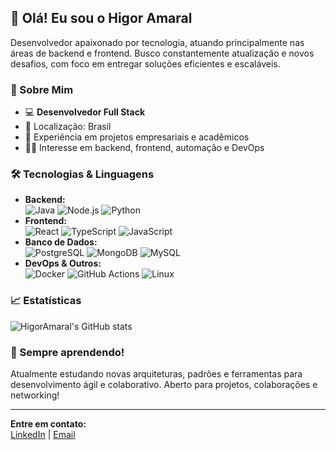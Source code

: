## 👋 Olá! Eu sou o Higor Amaral

Desenvolvedor apaixonado por tecnologia, atuando principalmente nas áreas de backend e frontend. Busco constantemente atualização e novos desafios, com foco em entregar soluções eficientes e escaláveis.

### 💼 Sobre Mim

- 💻 **Desenvolvedor Full Stack**  
- 📍 Localização: Brasil  
- 🚀 Experiência em projetos empresariais e acadêmicos  
- 🧑‍💻 Interesse em backend, frontend, automação e DevOps

### 🛠️ Tecnologias & Linguagens

- **Backend:**  
  ![Java](https://img.shields.io/badge/-Java-blue?logo=java) ![Node.js](https://img.shields.io/badge/-Node.js-green?logo=node.js) ![Python](https://img.shields.io/badge/-Python-yellow?logo=python)
- **Frontend:**  
  ![React](https://img.shields.io/badge/-React-blue?logo=react) ![TypeScript](https://img.shields.io/badge/-TypeScript-007acc?logo=typescript) ![JavaScript](https://img.shields.io/badge/-JavaScript-f7df1e?logo=javascript)
- **Banco de Dados:**  
  ![PostgreSQL](https://img.shields.io/badge/-PostgreSQL-336791?logo=postgresql) ![MongoDB](https://img.shields.io/badge/-MongoDB-47A248?logo=mongodb) ![MySQL](https://img.shields.io/badge/-MySQL-00758f?logo=mysql)
- **DevOps & Outros:**  
  ![Docker](https://img.shields.io/badge/-Docker-2496ED?logo=docker) ![GitHub Actions](https://img.shields.io/badge/-GitHub%20Actions-2088FF?logo=github-actions) ![Linux](https://img.shields.io/badge/-Linux-black?logo=linux)

### 📈 Estatísticas

![HigorAmaral's GitHub stats](https://github-readme-stats.vercel.app/api?username=HigorAmaral&show_icons=true&theme=radical)

### 🌱 Sempre aprendendo!

Atualmente estudando novas arquiteturas, padrões e ferramentas para desenvolvimento ágil e colaborativo. Aberto para projetos, colaborações e networking!

---

**Entre em contato:**  
[LinkedIn](https://www.linkedin.com/in/seu-linkedin) | [Email](mailto:seuemail@gmail.com)
